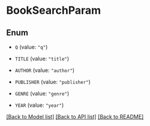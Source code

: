 # BookSearchParam

## Enum


* `Q` (value: `"q"`)

* `TITLE` (value: `"title"`)

* `AUTHOR` (value: `"author"`)

* `PUBLISHER` (value: `"publisher"`)

* `GENRE` (value: `"genre"`)

* `YEAR` (value: `"year"`)


[[Back to Model list]](../README.md#documentation-for-models) [[Back to API list]](../README.md#documentation-for-api-endpoints) [[Back to README]](../README.md)


